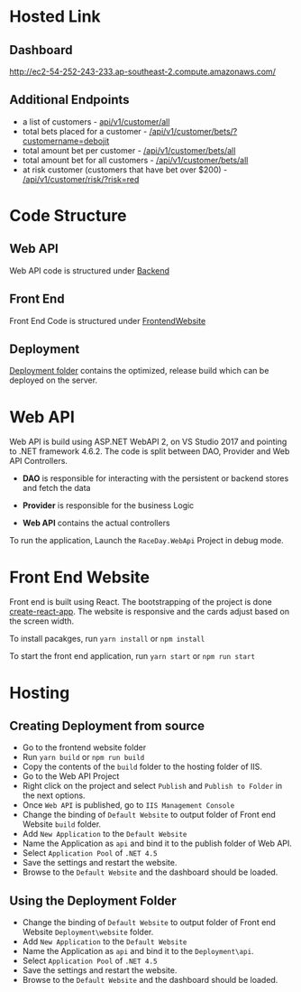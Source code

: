# Hosted Link
## Dashboard
http://ec2-54-252-243-233.ap-southeast-2.compute.amazonaws.com/

## Additional Endpoints
* a list of customers - [api/v1/customer/all](http://ec2-54-252-243-233.ap-southeast-2.compute.amazonaws.com/api/v1/customer/all)
* total bets placed for a customer - [/api/v1/customer/bets/?customername=debojit](http://ec2-54-252-243-233.ap-southeast-2.compute.amazonaws.com/api/v1/customer/bets/?customername=debojit)
* total amount bet per customer - [/api/v1/customer/bets/all](http://ec2-54-252-243-233.ap-southeast-2.compute.amazonaws.com/api/v1/customer/bets/all)
* total amount bet for all customers - [/api/v1/customer/bets/all](http://ec2-54-252-243-233.ap-southeast-2.compute.amazonaws.com/api/v1/customer/bets/all)
* at risk customer (customers that have bet over $200) - [/api/v1/customer/risk/?risk=red](http://ec2-54-252-243-233.ap-southeast-2.compute.amazonaws.com/api/v1/customer/risk/?risk=red)

# Code Structure

## Web API
Web API code is structured under [Backend](https://github.com/techchallenge-droy/techchallenge_debojitroy/tree/master/BackendWebAPI/WilliamHillTechChallenge)

## Front End
Front End Code is structured under [FrontendWebsite](https://github.com/techchallenge-droy/techchallenge_debojitroy/tree/master/FrontEndWebsite)

## Deployment 
[Deployment folder](https://github.com/techchallenge-droy/techchallenge_debojitroy/tree/master/Deployment) contains the optimized, release build which can be deployed on the server.


# Web API
Web API is build using ASP.NET WebAPI 2, on VS Studio 2017 and pointing to .NET framework 4.6.2. The code is split between DAO, Provider and Web API Controllers. 

* **DAO** is responsible for interacting with the persistent or backend stores and fetch the data

* **Provider** is responsible for the business Logic

* **Web API** contains the actual controllers

To run the application, Launch the ``RaceDay.WebApi`` Project in debug mode. 

# Front End Website

Front end is built using React. The bootstrapping of the project is done [create-react-app](https://github.com/facebookincubator/create-react-app). The website is responsive and the cards adjust based on the screen width.

To install pacakges, run
    ``yarn install`` or ``npm install``
    
To start the front end application, run ``yarn start`` or ``npm run start``

# Hosting

## Creating Deployment from source

* Go to the frontend website folder
* Run ``yarn build`` or ``npm run build``
* Copy the contents of the ``build`` folder to the hosting folder of IIS.
* Go to the Web API Project
* Right click on the project and select ``Publish`` and ``Publish to Folder`` in the next options.
* Once ``Web API`` is published, go to ``IIS Management Console``
* Change the binding of ``Default Website`` to output folder of Front end Website ``build`` folder.
* Add ``New Application`` to the ``Default Website``
* Name the Application as ``api`` and bind it to the publish folder of Web API.
* Select ``Application Pool`` of ``.NET 4.5``
* Save the settings and restart the website.
* Browse to the ``Default Website`` and the dashboard should be loaded.

## Using the Deployment Folder

* Change the binding of ``Default Website`` to output folder of Front end Website ``Deployment\website`` folder.
* Add ``New Application`` to the ``Default Website``
* Name the Application as ``api`` and bind it to the ``Deployment\api``.
* Select ``Application Pool`` of ``.NET 4.5``
* Save the settings and restart the website.
* Browse to the ``Default Website`` and the dashboard should be loaded.
